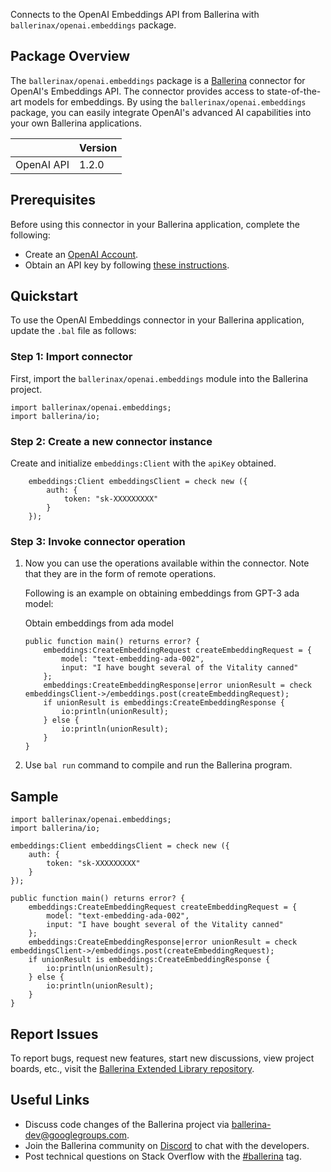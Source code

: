 Connects to the OpenAI Embeddings API from Ballerina with `ballerinax/openai.embeddings` package.

## Package Overview
The `ballerinax/openai.embeddings` package is a [Ballerina](https://ballerina.io/) connector for OpenAI's Embeddings API. The connector provides access to state-of-the-art models for embeddings. By using the `ballerinax/openai.embeddings` package, you can easily integrate OpenAI's advanced AI capabilities into your own Ballerina applications.

|                             | Version         |
|-----------------------------|-----------------|
| OpenAI API                  | 1.2.0           |

## Prerequisites

Before using this connector in your Ballerina application, complete the following:

* Create an [OpenAI Account](https://beta.openai.com/signup/).
* Obtain an API key by following [these instructions](https://platform.openai.com/docs/api-reference/authentication).

## Quickstart

To use the OpenAI Embeddings connector in your Ballerina application, update the `.bal` file as follows:

### Step 1: Import connector
First, import the `ballerinax/openai.embeddings` module into the Ballerina project.

```ballerina
import ballerinax/openai.embeddings;
import ballerina/io;
```

### Step 2: Create a new connector instance
Create and initialize `embeddings:Client` with the `apiKey` obtained.
```ballerina
    embeddings:Client embeddingsClient = check new ({
        auth: {
            token: "sk-XXXXXXXXX"
        }
    });
```

### Step 3: Invoke connector operation
1. Now you can use the operations available within the connector. Note that they are in the form of remote operations.

    Following is an example on obtaining embeddings from GPT-3 ada model:

    Obtain embeddings from ada model

    ```ballerina
    public function main() returns error? {
        embeddings:CreateEmbeddingRequest createEmbeddingRequest = {
            model: "text-embedding-ada-002",
            input: "I have bought several of the Vitality canned"
        };
        embeddings:CreateEmbeddingResponse|error unionResult = check embeddingsClient->/embeddings.post(createEmbeddingRequest);
        if unionResult is embeddings:CreateEmbeddingResponse {
            io:println(unionResult);
        } else {
            io:println(unionResult);
        }
    }
    ``` 
2. Use `bal run` command to compile and run the Ballerina program.

## Sample

```ballerina
import ballerinax/openai.embeddings;
import ballerina/io;

embeddings:Client embeddingsClient = check new ({
    auth: {
        token: "sk-XXXXXXXXX"
    }
});

public function main() returns error? {
    embeddings:CreateEmbeddingRequest createEmbeddingRequest = {
        model: "text-embedding-ada-002",
        input: "I have bought several of the Vitality canned"
    };
    embeddings:CreateEmbeddingResponse|error unionResult = check embeddingsClient->/embeddings.post(createEmbeddingRequest);
    if unionResult is embeddings:CreateEmbeddingResponse {
        io:println(unionResult);
    } else {
        io:println(unionResult);
    }
}
```

## Report Issues
To report bugs, request new features, start new discussions, view project boards, etc., visit the [Ballerina Extended Library repository](https://github.com/ballerina-platform/ballerina-extended-library).

## Useful Links
- Discuss code changes of the Ballerina project via [ballerina-dev@googlegroups.com](mailto:ballerina-dev@googlegroups.com).
- Join the Ballerina community on [Discord](https://discord.gg/ballerinalang) to chat with the developers.
- Post technical questions on Stack Overflow with the [#ballerina](https://stackoverflow.com/questions/tagged/ballerina) tag.
